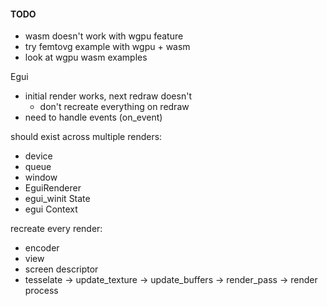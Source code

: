 #### TODO
- wasm doesn't work with wgpu feature
- try femtovg example with wgpu + wasm
- look at wgpu wasm examples

Egui
- initial render works, next redraw doesn't
    - don't recreate everything on redraw
- need to handle events (on_event)

should exist across multiple renders:
- device
- queue
- window
- EguiRenderer
- egui_winit State
- egui Context

recreate every render:
- encoder
- view
- screen descriptor
- tesselate -> update_texture -> update_buffers -> render_pass -> render process
